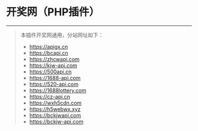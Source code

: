 # 开奖网（PHP插件）

---
> 本插件开奖网通用，分站网址如下：
>
> * https://apigx.cn
> * https://bcapi.cn
> * https://zhcwapi.com
> * https://kjw-api.com
> * https://500api.cn
> * https://1688-api.com
> * https://520-api.com
> * https://1688lottery.com
> * https://cz-api.cn
> * https://wxh5cdn.com
> * https://h5webwx.xyz
> * https://bckjwapi.com
> * https://bckjw-api.com

